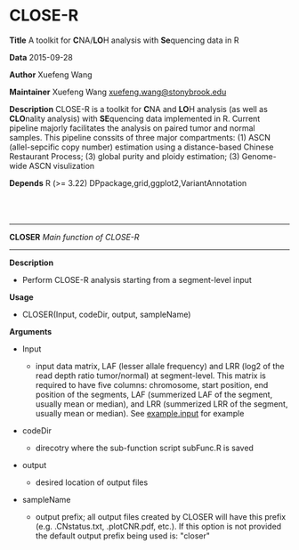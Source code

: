 CLOSE-R 
====

**Title**  A toolkit for **C**NA/**LO**H analysis with **Se**quencing data in R

**Data**  2015-09-28

**Author**  Xuefeng Wang

**Maintainer**  Xuefeng Wang <xuefeng.wang@stonybrook.edu>

**Description**   CLOSE-R is a toolkit for **C**NA and **LO**H analysis (as well as **CLO**nality analysis) with **SE**quencing data implemented in R. Current pipeline majorly facilitates the analysis on paired tumor and normal samples. This pipeline conssits of three major compartments: (1) ASCN (allel-sepcific copy number) estimation using a distance-based Chinese Restaurant Process; (3) global purity and ploidy estimation; (3) Genome-wide ASCN visulization

**Depends** R (>= 3.22) DPpackage,grid,ggplot2,VariantAnnotation
<br><br><br><br>
_____________________________________________________________________________________________________________

**CLOSER**         *Main function of CLOSE-R*
_____________________________________________________________________________________________________________


**Description**

  * Perform CLOSE-R analysis starting from a segment-level input
 
**Usage**

  * CLOSER(Input, codeDir, output, sampleName)
 
**Arguments**

  * Input
    * input data matrix, LAF (lesser allale frequency) and LRR (log2 of the read depth ratio tumor/normal) at segment-level. This matrix is required to have five columns: chromosome, start position, end position of the segments, LAF (summerized LAF of the segment, usually mean or median), and LRR (summerized LRR of the segment, usually mean or median). See [example.input](https://github.com/xfwang/CLOSE/blob/master/CLOSE-R/example.input.txt) for example 
 
  * codeDir
    * direcotry where the sub-function script subFunc.R is saved
 
  * output
    * desired location of output files
 
  * sampleName
    * output prefix; all output files created by CLOSER will have this prefix (e.g. .CNstatus.txt, .plotCNR.pdf, etc.). If this option is not provided the default output prefix being used is: "closer"
 

